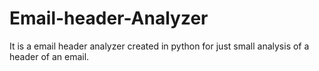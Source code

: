 # Email-header-Analyzer
It is a email header analyzer created in python for just small analysis of a header of an email.
